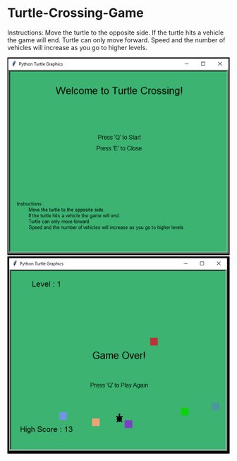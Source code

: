 # Turtle-Crossing-Game

Instructions:
Move the turtle to the opposite side.
If the turtle hits a vehicle the game will end.
Turtle can only move forward.
Speed and the number of vehicles will increase as you go to higher levels.

<img src="screenshot-1.PNG">
<img src="screenshot-2.PNG">

